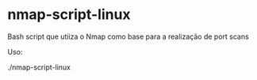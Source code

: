 # nmap-script-linux

Bash script que utiiza o Nmap como base para a realização de port scans

Uso:

./nmap-script-linux <PORTA> <LISTA COM IPs>
